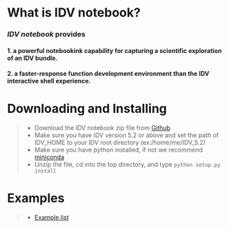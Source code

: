 # What is IDV notebook? #
  
### *IDV notebook* provides ###
#### 1. a powerful notebookink capability for capturing a scientific exploration of an IDV bundle.
#### 2. a faster-response function development environment than the IDV interactive shell experience.

# Downloading and Installing #
>* Download the IDV notebook zip file from [Github](https://github.com/suvarchal/JyIDV/archive/master.zip)
>* Make sure you have IDV version 5.2 or above and set the path of IDV_HOME to your IDV root directory (ex:/home/me/IDV_5.2)
>* Make sure you have python installed, if not we recommend [miniconda](http://conda.pydata.org/miniconda.html)
>* Unzip the file, cd into the top directory, and type `python setup.py install` 

# Examples 
>* [Example list](https://github.com/suvarchal/JyIDV/tree/master/examples)
